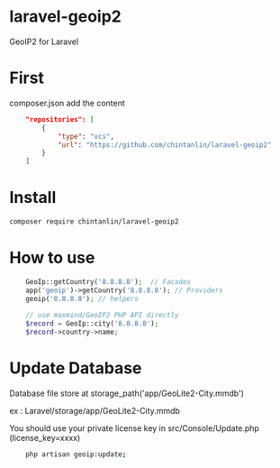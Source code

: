 # laravel-geoip2
GeoIP2 for Laravel

# First
composer.json add the content

```json
    "repositories": [
        {
            "type": "vcs",
            "url": "https://github.com/chintanlin/laravel-geoip2"
        }
    ]
```    
# Install

```bash
composer require chintanlin/laravel-geoip2

```

# How to use

```php
    GeoIp::getCountry('8.8.8.8');  // Facades
    app('geoip')->getCountry('8.8.8.8'); // Providers
    geoip('8.8.8.8'); // helpers
    
    // use maxmind/GeoIP2 PHP API directly
    $record = GeoIp::city('8.8.8.8'); 
    $record->country->name;

```

# Update Database

Database file store at storage_path('app/GeoLite2-City.mmdb')

ex : Laravel/storage/app/GeoLite2-City.mmdb

You should use your private license key in src/Console/Update.php (license_key=xxxx)

``` bash
    php artisan geoip:update;
```